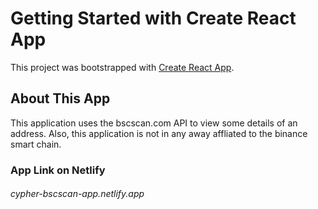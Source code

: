 # Getting Started with Create React App

This project was bootstrapped with [Create React App](https://github.com/facebook/create-react-app).

## About This App

This application uses the bscscan.com API to view some details of an address.
Also, this application is not in any away affliated to the binance smart chain.

### App Link on Netlify

###### cypher-bscscan-app.netlify.app
